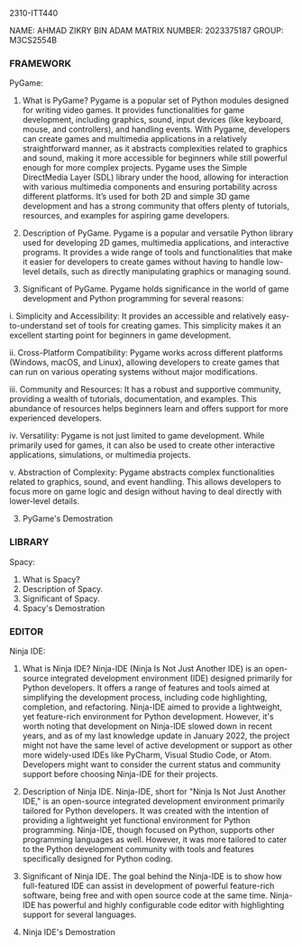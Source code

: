 2310-ITT440

NAME: AHMAD ZIKRY BIN ADAM
MATRIX NUMBER: 2023375187
GROUP: M3CS2554B

### FRAMEWORK

PyGame:

1) What is PyGame?
Pygame is a popular set of Python modules designed for writing video games. It provides functionalities for game development, including graphics, sound, input devices (like keyboard, mouse, and controllers), and handling events. With Pygame, developers can create games and multimedia applications in a relatively straightforward manner, as it abstracts complexities related to graphics and sound, making it more accessible for beginners while still powerful enough for more complex projects. Pygame uses the Simple DirectMedia Layer (SDL) library under the hood, allowing for interaction with various multimedia components and ensuring portability across different platforms. It’s used for both 2D and simple 3D game development and has a strong community that offers plenty of tutorials, resources, and examples for aspiring game developers.

2) Description of PyGame.
Pygame is a popular and versatile Python library used for developing 2D games, multimedia applications, and interactive programs. It provides a wide range of tools and functionalities that make it easier for developers to create games without having to handle low-level details, such as directly manipulating graphics or managing sound.

3) Significant of PyGame.
Pygame holds significance in the world of game development and Python programming for several reasons:

i.   Simplicity and Accessibility: It provides an accessible and relatively easy-to-understand set of tools for creating games. This simplicity makes it an excellent starting point for beginners in game development.

ii.  Cross-Platform Compatibility: Pygame works across different platforms (Windows, macOS, and Linux), allowing developers to create games that can run on various operating systems without major modifications.

iii. Community and Resources: It has a robust and supportive community, providing a wealth of tutorials, documentation, and examples. This abundance of resources helps beginners learn and offers support for more experienced developers.

iv.  Versatility: Pygame is not just limited to game development. While primarily used for games, it can also be used to create other interactive applications, simulations, or multimedia projects.

v.   Abstraction of Complexity: Pygame abstracts complex functionalities related to graphics, sound, and event handling. This allows developers to focus more on game logic and design without having to deal directly with lower-level details. 

3) PyGame's Demostration

### LIBRARY

Spacy:

1) What is Spacy?
2) Description of Spacy.
3) Significant of Spacy.
4) Spacy's Demostration

### EDITOR

Ninja IDE:

1) What is Ninja IDE?
Ninja-IDE (Ninja Is Not Just Another IDE) is an open-source integrated development environment (IDE) designed primarily for Python developers. It offers a range of features and tools aimed at simplifying the development process, including code highlighting, completion, and refactoring. Ninja-IDE aimed to provide a lightweight, yet feature-rich environment for Python development. However, it's worth noting that development on Ninja-IDE slowed down in recent years, and as of my last knowledge update in January 2022, the project might not have the same level of active development or support as other more widely-used IDEs like PyCharm, Visual Studio Code, or Atom. Developers might want to consider the current status and community support before choosing Ninja-IDE for their projects.
   
2) Description of Ninja IDE.
Ninja-IDE, short for "Ninja Is Not Just Another IDE," is an open-source integrated development environment primarily tailored for Python developers. It was created with the intention of providing a lightweight yet functional environment for Python programming. Ninja-IDE, though focused on Python, supports other programming languages as well. However, it was more tailored to cater to the Python development community with tools and features specifically designed for Python coding.

3) Significant of Ninja IDE.
The goal behind the Ninja-IDE is to show how full-featured IDE can assist in development of powerful feature-rich software, being free and with open source code at the same time. Ninja-IDE has powerful and highly configurable code editor with highlighting support for several languages.
  
4) Ninja IDE's Demostration
